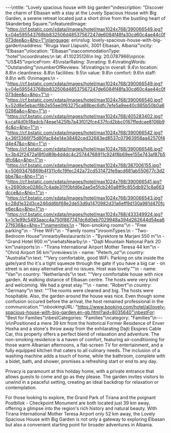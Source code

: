 ---\ntitle: "Lovely spacious house with big garden"\ndescription: "Discover the charm of Elbasan with a stay at the Lovely Spacious House with Big Garden, a serene retreat located just a short drive from the bustling heart of Skanderbeg Square."\nfeaturedImage: "https://cf.bstatic.com/xdata/images/hotel/max1024x768/390066549.jpg?k=04e595543768bb832506d48537567247de6084f48fa30cd60c4ae44c0f073dee&o=&hp=1"\nlanguage: en\nslug: lovely-spacious-house-with-big-garden\naddress: "Rruga Vasil Llapushi, 3001 Elbasan, Albania"\ncity: "Elbasan"\nlocation: "Elbasan"\naccommodationType: "hotel"\ncoordinates:\n  lat: 41.10235126\n  lng: 20.0787966\nprice: "US$45"\npriceFrom: 45\nstarRating: 3\nrating: 9.4\nratingWords: "Outstanding"\nnumberOfReviews: 14\nratings:\n  overall: 9.4\n  location: 8.8\n  cleanliness: 8.8\n  facilities: 9.5\n  value: 9.8\n  comfort: 9.6\n  staff: 9.8\n  wifi: 0\nimages:\n  - "https://cf.bstatic.com/xdata/images/hotel/max1024x768/390066549.jpg?k=04e595543768bb832506d48537567247de6084f48fa30cd60c4ae44c0f073dee&o=&hp=1"\n  - "https://cf.bstatic.com/xdata/images/hotel/max1024x768/390066540.jpg?k=52d8e5ebacf8b2e55ee0f63275ca88bec6dfc7efe5a9ee40c885b50b0a60286a&o=&hp=1"\n  - "https://cf.bstatic.com/xdata/images/hotel/max1024x768/405283402.jpg?k=caf4d0b18adcb74eae1425fb7a43f012fce437fcd2bbc0167ffedcae8106b94c&o=&hp=1"\n  - "https://cf.bstatic.com/xdata/images/hotel/max1024x768/390066542.jpg?k=36f3366f75d80fac84e14e38482ced32683ed8537c07963958aa42570f4d4e47&o=&hp=1"\n  - "https://cf.bstatic.com/xdata/images/hotel/max1024x768/390066546.jpg?k=3b42f2472a18f0d89b4d4dc4c25744768911c924f8b69ee155e743af87b5dfc6&o=&hp=1"\n  - "https://cf.bstatic.com/xdata/images/hotel/max1024x768/387006155.jpg?k=50693476869b4f311c6c19fec242a72cd531472fe9acd681ab550677c3d2bbe7&o=&hp=1"\n  - "https://cf.bstatic.com/xdata/images/hotel/max1024x768/390066541.jpg?k=2690dce0286c7c4ade311f0bfd6e2ae5e5fcb240a8ff9c855db921c8a663dcce&o=&hp=1"\n  - "https://cf.bstatic.com/xdata/images/hotel/max1024x768/390066543.jpg?k=28d1e32d3ce246dd6bf68e2de53d9a1470982d31a6eff9d130a981d470fce6ec&o=&hp=1"\n  - "https://cf.bstatic.com/xdata/images/hotel/max1024x768/433349924.jpg?k=1c1e99c5493aacc4a750f867747dc6d0eb7029948a394d262644d54ea627f636&o=&hp=1"\namenities:\n  - "Non-smoking rooms"\n  - "Free parking"\n  - "Free WiFi"\n  - "Family rooms"\nroomTypes:\n  - "Two-Bedroom House"\nnearbyRestaurants:\n  - "Byrektore te Marjani 550 m"\n  - "Grand Hotel 900 m"\nwhatsNearby:\n  - "Dajti Mountain National Park 20 km"\nairports:\n  - "Tirana International Airport Mother Teresa 44 km"\n  - "Ohrid Airport 56 km"\nreviews:\n  - name: "Peterh_oz"\n    country: "Australia"\n    text: "“Very comfortable, good WiFi. Parking on site inside the gate/yard tho it's a tight squeeze through the gate if you have a big car - on street is an easy alternative and no issues. Host was lovely.”"\n  - name: "Van"\n    country: "Netherlands"\n    text: "“Very comfortable house with nice garden. At walking distance of Elbasan centre. The hosts were very kind and welcoming. We had a great stay.”"\n  - name: "Robert"\n    country: "Germany"\n    text: "“The rooms were cleaned and big. The hosts were hospitable. Also, the garden around the house was nice. Even though some confusion occured before the arrival, the host remained professional in the communication.”"\nbookingURL: "https://www.booking.com/hotel/al/lovely-spacious-house-with-big-garden.en-gb.html?aid=8035640"\nbestFor: "Best for Families"\nbestCategories: "Families"\ncategory: "Families"\n---\n\nPositioned a mere 39 km from the historical Former Residence of Enver Hoxha and a stone's throw away from the exhilarating Dajti Ekspres Cable Car, this property offers a perfect blend of relaxation and adventure. The non-smoking residence is a haven of comfort, featuring air-conditioning for those warm Albanian afternoons, a flat-screen TV for entertainment, and a fully equipped kitchen that caters to all culinary needs. The inclusion of a washing machine adds a touch of home, while the bathroom, complete with a bidet, bath, and shower, promises a refreshing start or end to any day.

Privacy is paramount at this holiday home, with a private entrance that allows guests to come and go as they please. The garden invites visitors to unwind in a peaceful setting, creating an ideal backdrop for relaxation or contemplation.

For those looking to explore, the Grand Park of Tirana and the poignant Postbllok - Checkpoint Monument are both located just 39 km away, offering a glimpse into the region's rich history and natural beauty. With Tirana International Mother Teresa Airport only 52 km away, the Lovely Spacious House with Big Garden is not only a gateway to exploring Elbasan but also a convenient starting point for broader adventures in Albania.